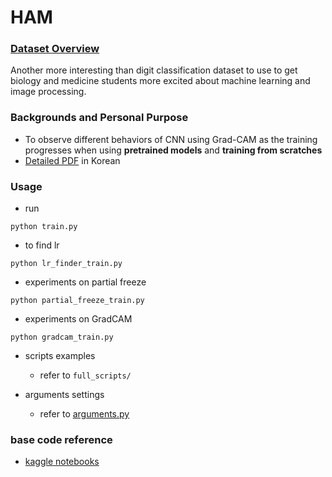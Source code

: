 # HAM

### [Dataset Overview](https://www.kaggle.com/datasets/kmader/skin-cancer-mnist-ham10000)
Another more interesting than digit classification dataset to use to get biology and medicine students more excited about machine learning and image processing.

### Backgrounds and Personal Purpose
* To observe different behaviors of CNN using Grad-CAM as the training progresses when using **pretrained models** and **training from scratches**
* [Detailed PDF](https://github.com/kimcando/HAM/blob/main/HAM_%E1%84%80%E1%85%B5%E1%86%B7%E1%84%89%E1%85%A9%E1%84%8B%E1%85%A7%E1%86%AB.pdf) in Korean

### Usage
* run
```
python train.py
```

* to find lr
```
python lr_finder_train.py
```

* experiments on partial freeze
```
python partial_freeze_train.py
```

* experiments on GradCAM
```
python gradcam_train.py
```
* scripts examples
  * refer to `full_scripts/`

* arguments settings
  * refer to [arguments.py](https://github.com/kimcando/HAM/blob/main/arguments.py)


### base code reference
* [kaggle notebooks](https://www.kaggle.com/code/xinruizhuang/skin-lesion-classification-acc-90-pytorch)

